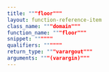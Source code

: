 ```yaml
---
title: """floor"""
layout: function-reference-item
class_name: """domain"""
function_name: """floor"""
snippet: """"""
qualifiers: """"""
return_type: """varargout"""
arguments: """(varargin)"""
---
```



